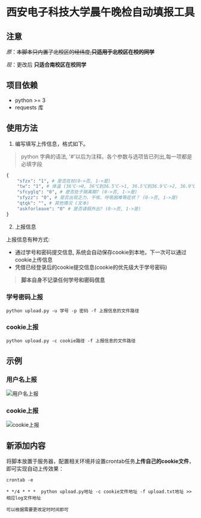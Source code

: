 # 西安电子科技大学晨午晚检自动填报工具

## 注意
*原*：~~本脚本只内置了北校区的经纬度,**只适用于北校区在校的同学**~~

*现*：更改后 **只适合南校区在校同学**

## 项目依赖
* python >= 3
* requests 库
## 使用方法
1. 编写填写上传信息，格式如下。
> python 字典的语法, '#'以后为注释。各个参数与选项皆已列出,每一项都是必填字段
```python
{
    "sfzx": "1", # 是否在校(0->否, 1->是)
    "tw": "1", # 体温 (36℃->0, 36℃到36.5℃->1, 36.5℃到36.9℃->2, 36.9℃到37℃.3->3, 37.3℃到38℃->4, 38℃到38.5℃->5, 38.5℃到39℃->6, 39℃到40℃->7, 40℃以上->8)
    "sfcyglq": "0", # 是否处于隔离期? (0->否, 1->是)
    "sfyzz": "0", # 是否出现乏力、干咳、呼吸困难等症状？ (0->否, 1->是)
    "qtqk": "", # 其他情况 (文本)
    "askforleave": "0" # 是否请假外出? (0->否, 1->是)
}
```
2. 上报信息

上报信息有种方式: 
* 通过学号和密码提交信息, 系统会自动保存cookie到本地，下一次可以通过cookie上传信息 
* 凭借已经登录后的cookie提交信息(cookie的优先级大于学号密码)
> **脚本自身不记录任何学号和密码信息**

### 学号密码上报
```shell script
python upload.py -u 学号 -p 密码 -f 上报信息的文件路径
```
### cookie上报
```shell script
python upload.py -c cookie路径 -f 上报信息的文件路径
```

## 示例

### 用户名上报

![用户名上报](https://ning-wang.oss-cn-beijing.aliyuncs.com/blog-imags/用户名上报.gif)

### cookie上报

![cookie上报](https://ning-wang.oss-cn-beijing.aliyuncs.com/blog-imags/cookie上报.gif)

## 新添加内容

将脚本放置于服务器，配置相关环境并设置crontab任务**上传自己的cookie文件**，即可实现自动上传效果：

```
crontab -e

* */4 * * *  python upload.py地址 -c cookie文件地址 -f upload.txt地址 >> 相应log文件地址 

可以根据需要更改定时时间即可

```



